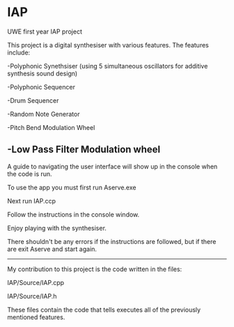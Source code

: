# IAP
 UWE first year IAP project

This project is a digital synthesiser with various features. The features include:

-Polyphonic Synethsiser (using 5 simultaneous oscillators for additive synthesis sound design)

-Polyphonic Sequencer

-Drum Sequencer

-Random Note Generator

-Pitch Bend Modulation Wheel

-Low Pass Filter Modulation wheel
--------------------------------------------------------------------------------------------
A guide to navigating the user interface will show up in the console when the code is run.

To use the app you must first run Aserve.exe

Next run IAP.ccp  

Follow the instructions in the console window.

Enjoy playing with the synthesiser.

There shouldn't be any errors if the instructions are followed, but if there are exit Aserve and start again.

------------------------------------------------------------------------------------------
My contribution to this project is the code written in the files:

IAP/Source/IAP.cpp

IAP/Source/IAP.h

These files contain the code that tells executes all of the previously mentioned features.
